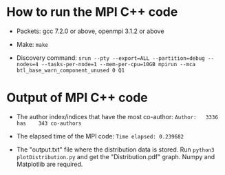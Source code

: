 # How to run the MPI C++ code

- Packets: gcc 7.2.0 or above, openmpi 3.1.2 or above

- Make: `make`

- Discovery command: `srun --pty --export=ALL --partition=debug --nodes=4 --tasks-per-node=1 --mem-per-cpu=10GB mpirun --mca btl_base_warn_component_unused 0 Q1`

# Output of MPI C++ code

- The author index/indices that have the most co-author:
 `Author:   3336 has    343 co-authors`
- The elapsed time of the MPI code:
  `Time elapsed: 0.239682`

- The "output.txt" file where the distribution data is stored. Run `python3 plotDistribution.py` and get the "Distribution.pdf" graph. Numpy and Matplotlib are required.